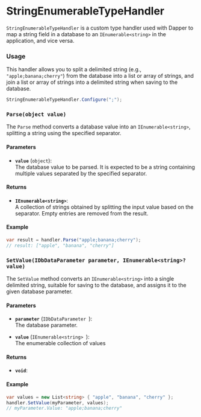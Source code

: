 # StringEnumerableTypeHandler

`StringEnumerableTypeHandler` is a custom type handler used with Dapper to map a string field in a database to an `IEnumerable<string>` in the application, and vice versa.

### Usage

This handler allows you to split a delimited string (e.g., `"apple;banana;cherry"`) from the database into a list or array of strings, and join a list or array of strings into a delimited string when saving to the database.

```csharp
StringEnumerableTypeHandler.Configure(";");
```


### `Parse(object value)`

The `Parse` method converts a database value into an `IEnumerable<string>`, splitting a string using the specified separator.

#### Parameters
- **`value`** (`object`):  
  The database value to be parsed. It is expected to be a string containing multiple values separated by the specified separator.

#### Returns
- **`IEnumerable<string>`**:  
  A collection of strings obtained by splitting the input value based on the separator. Empty entries are removed from the result.

#### Example

```csharp
var result = handler.Parse("apple;banana;cherry");
// result: ["apple", "banana", "cherry"]
```

### `SetValue(IDbDataParameter parameter, IEnumerable<string>? value)`

 The `SetValue` method converts an `IEnumerable<string>` into a single delimited string, suitable for saving to the database, and assigns it to the given database parameter.

#### Parameters
- **`parameter`** (`IDbDataParameter `):  
  The database parameter.
  
- **`value`** (`IEnumerable<string> `):  
  The enumerable collection of values

#### Returns
- **`void`**:  
  
  
#### Example

```csharp
var values = new List<string> { "apple", "banana", "cherry" };
handler.SetValue(myParameter, values);
// myParameter.Value: "apple;banana;cherry"
```

